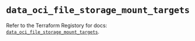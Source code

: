 # `data_oci_file_storage_mount_targets`

Refer to the Terraform Registory for docs: [`data_oci_file_storage_mount_targets`](https://registry.terraform.io/providers/oracle/oci/6.18.0/docs/data-sources/file_storage_mount_targets).
